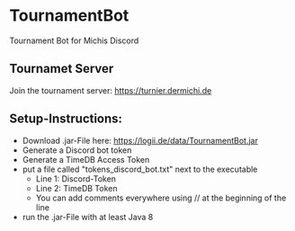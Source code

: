 # TournamentBot

Tournament Bot for Michis Discord


## Tournamet Server

Join the tournament server: https://turnier.dermichi.de


## Setup-Instructions:
- Download .jar-File here: https://logii.de/data/TournamentBot.jar
- Generate a Discord bot token
- Generate a TimeDB Access Token
- put a file called "tokens_discord_bot.txt" next to the executable
  - Line 1: Discord-Token
  - Line 2: TimeDB Token
  - You can add comments everywhere using // at the beginning of the line
- run the .jar-File with at least Java 8 
